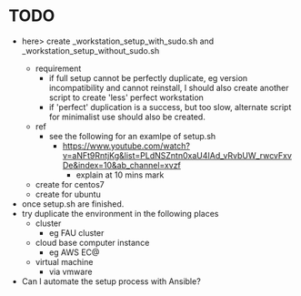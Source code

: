 # TODO
* here> create <any linux distro>_workstation_setup_with_sudo.sh and <any linux distro>_workstation_setup_without_sudo.sh 
    * requirement
        * if full setup cannot be perfectly duplicate, eg version incompatibility and cannot reinstall, I should also create another script to create 'less' perfect workstation
        * if 'perfect' duplication is a success, but too slow, alternate script for minimalist use should also be created.
    * ref
        * see the following for an examlpe of setup.sh
            * https://www.youtube.com/watch?v=aNFt9RntjKg&list=PLdNSZntn0xaU4IAd_vRvbUW_rwcvFxvDe&index=10&ab_channel=xvzf 
                * explain at 10 mins mark
    * create for centos7
    * create for ubuntu
* once setup.sh are finished.  
* try duplicate the environment in the following places
    * cluster
        * eg FAU cluster
    * cloud base computer instance
        * eg AWS EC@
    * virtual machine
        * via vmware
* Can I automate the setup process with Ansible?
